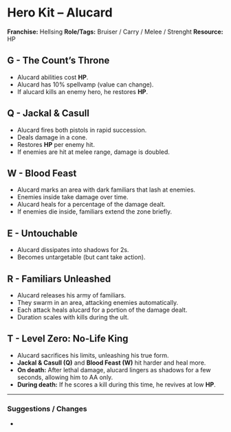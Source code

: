 # Hero Kit – Alucard

**Franchise:** Hellsing
**Role/Tags:** Bruiser / Carry / Melee / Strenght
**Resource:** HP

## G - The Count’s Throne
- Alucard abilities cost **HP**.
- Alucard has 10% spellvamp (value can change).
- If alucard kills an enemy hero, he restores **HP**.

## Q - Jackal & Casull
- Alucard fires both pistols in rapid succession.
- Deals damage in a cone.
- Restores **HP** per enemy hit.
- If enemies are hit at melee range, damage is doubled.

## W - Blood Feast
- Alucard marks an area with dark familiars that lash at enemies.
- Enemies inside take damage over time.
- Alucard heals for a percentage of the damage dealt.
- If enemies die inside, familiars extend the zone briefly.

## E - Untouchable
- Alucard dissipates into shadows for 2s.
- Becomes untargetable (but cant take action).

## R - Familiars Unleashed
- Alucard releases his army of familiars.
- They swarm in an area, attacking enemies automatically.
- Each attack heals alucard for a portion of the damage dealt.
- Duration scales with kills during the ult.

## T - Level Zero: No-Life King
- Alucard sacrifices his limits, unleashing his true form.
- **Jackal & Casull (Q)** and **Blood Feast (W)** hit harder and heal more.
- **On death:** After lethal damage, alucard lingers as shadows for a few seconds, allowing him to AA only. 
- **During death:** If he scores a kill during this time, he revives at low **HP**.

---

### Suggestions / Changes
- <your notes here>